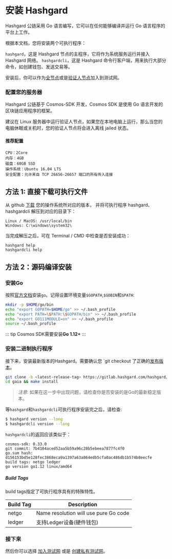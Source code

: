 # 安装 Hashgard

Hashgard 公链采用 Go 语言编写，它可以在任何能够编译并运行 Go 语言程序的平台上工作。

根据本文档，您将安装两个可执行程序：

`hashgard`，这是 Hashgard 节点的主程序，它将作为系统服务运行并接入 Hashgard 网络。
`hashgardcli`，这是 Hashgard 命令行客户端，用来执行大部分命令，如创建钱包、发送交易等。

安装后，你可以作为[全节点](./join-testnet.md)或是[验证人节点](./validators/validator-setup.md)加入到测试网。

### 配置您的服务器
Hashgard 公链基于 Cosmos-SDK 开发，Cosmos SDK 是使用 Go 语言开发的区块链应用程序的框架。

建议在 Linux 服务器中运行验证人节点，如果您在本地电脑上运行，那么当您的电脑休眠或关机时，您的验证人节点将会进入离线 jailed 状态。

#### 推荐配置
```
CPU：2Core
内存：4GB
磁盘：60GB SSD
操作系统：Ubuntu 16.04 LTS
安全配置：允许来自 TCP 26656-26657 端口的所有传入连接
```

## 方法 1: 直接下载可执行文件
从 github [下载](https://github.com/hashgard/hashgard/releases) 您的操作系统所对应的版本， 并将可执行程序 hashgard、hashgardcli 解压到对应的目录下：

```
Linux / MacOS: /usr/local/bin
Windows: C:\windows\system32\
```

当完成解压之后，可在 Terminal / CMD 中检查是否安装成功：

```
hashgard help
hashgardcli help
```

## 方法 2：源码编译安装

### 安装Go

按照[官方文档](https://golang.org/doc/install)安装`go`。记得设置环境变量`$GOPATH`,`$GOBIN`和`$PATH`:

```bash
mkdir -p $HOME/go/bin
echo "export GOPATH=$HOME/go" >> ~/.bash_profile
echo "export PATH=\$PATH:\$GOPATH/bin" >> ~/.bash_profile
echo "export GO111MODULE=on" >> ~/.bash_profile
source ~/.bash_profile
```

::: tip
Cosmos SDK需要安装**Go 1.12+**
:::

### 安装二进制执行程序

接下来，安装最新版本的Hashgard。需要确认您 `git checkout 了正确的[发布版本](https://github.com/hashgard/hashgard/releases)。

```bash
git clone -b <latest-release-tag> https://gitlab.hashgard.com/hashgard/hashgard
cd gaia && make install
```

> *注意*: 如果在这一步中出现问题，请检查你是否安装的是Go的最新稳定版本。

等`hashgard`和`hashgardcli`可执行程序安装完之后，请检查:

```bash
$ hashgard version --long
$ hashgardcli version --long
```

`hashgardcli`的返回应该类似于：

```
cosmos-sdk: 0.33.0
git commit: 7b4104aced52aa5b59a96c28b5ebeea7877fc4f0
go.sum hash: d156153bd5e128fec3868eca9a1397a63a864edb5cfa0ac486db1b574b8eecfe
build tags: netgo ledger
go version go1.12 linux/amd64
```

##### Build Tags

build tags指定了可执行程序具有的特殊特性。

| Build Tag | Description                                     |
| --------- | ----------------------------------------------- |
| netgo     | Name resolution will use pure Go code           |
| ledger    | 支持Ledger设备(硬件钱包) |

### 接下来
然后你可以选择 [加入测试网](./join-testnet.md) 或是 [创建私有测试网](./deploy-testnet.md)。
